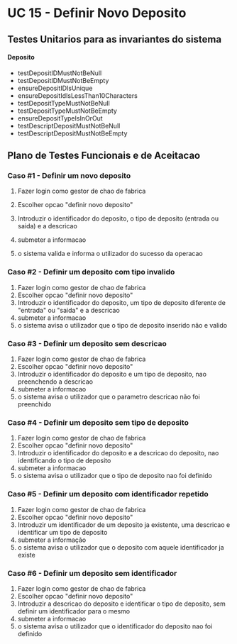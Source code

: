 # UC 15 - Definir Novo Deposito



## Testes Unitarios para as invariantes do sistema

#### Deposito

- testDepositIDMustNotBeNull
- testDepositIDMustNotBeEmpty
- ensureDepositIDIsUnique
- ensureDepositIdIsLessThan10Characters
- testDepositTypeMustNotBeNull
- testDepositTypeMustNotBeEmpty
- ensureDepositTypeIsInOrOut
- testDescriptDepositMustNotBeNull
- testDescriptDepositMustNotBeEmpty



## Plano de Testes Funcionais e de Aceitacao



### Caso #1 - Definir um novo deposito

1. Fazer login como gestor de chao de fabrica

2. Escolher opcao "definir novo deposito"

3. Introduzir o identificador do deposito, o tipo de deposito (entrada ou saida) e a descricao

4. submeter a informacao

5. o sistema valida e informa o utilizador do sucesso da operacao

   

### Caso #2 - Definir um deposito com tipo invalido

1. Fazer login como gestor de chao de fabrica
2. Escolher opcao "definir novo deposito"
3. Introduzir o identificador do deposito, um tipo de deposito diferente de "entrada" ou "saida" e a descricao
4. submeter a informacao
5. o sistema avisa o utilizador que o tipo de deposito inserido não e valido



### Caso #3 - Definir um deposito sem descricao

1. Fazer login como gestor de chao de fabrica
2. Escolher opcao "definir novo deposito"
3. Introduzir o identificador do deposito e um tipo de deposito, nao preenchendo a descricao
4. submeter a informacao
5. o sistema avisa o utilizador que o parametro descricao não foi preenchido



### Caso #4 - Definir um deposito sem tipo de deposito

1. Fazer login como gestor de chao de fabrica
2. Escolher opcao "definir novo deposito"
3. Introduzir o identificador do deposito e a descricao do deposito, nao identificando o tipo de deposito
4. submeter a informacao
5. o sistema avisa o utilizador que o tipo de deposito nao foi definido



### Caso #5 - Definir um deposito com identificador repetido

1. Fazer login como gestor de chao de fabrica
2. Escolher opcao "definir novo deposito"
3. Introduzir um identificador de um deposito ja existente, uma descricao e identificar um tipo de deposito
4. submeter a informação
5. o sistema avisa o utilizador que o deposito com aquele identificador ja existe



### Caso #6 - Definir um deposito sem identificador

1. Fazer login como gestor de chao de fabrica
2. Escolher opcao "definir novo deposito"
3. Introduzir a descricao do deposito e identificar o tipo de deposito, sem definir um identificador para o mesmo
4. submeter a informacao
5. o sistema avisa o utilizador que o identificador do deposito nao foi definido
